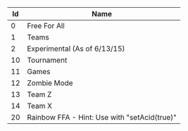 Id   | Name
-----|--------------
0    | Free For All
1    | Teams
2    | Experimental (As of 6/13/15)
10   | Tournament
11   |  Games
12   | Zombie Mode
13   | Team Z
14   | Team X
20   | Rainbow FFA - Hint: Use with "setAcid(true)"
